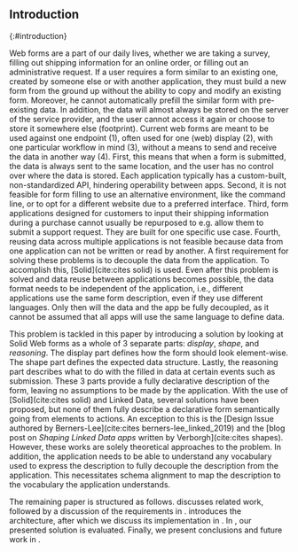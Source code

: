 ## Introduction
{:#introduction}

Web forms are a part of our daily lives, whether we are taking a survey, filling out shipping information for an online order, or filling out an administrative request.
If a user requires a form similar to an existing one, created by someone else or with another application, they must build a new form from the ground up without the ability to copy and modify an existing form.
Moreover, he cannot automatically prefill the similar form with pre-existing data.
In addition, the data will almost always be stored on the server of the service provider, and the user cannot access it again or choose to store it somewhere else (footprint).
Current web forms are meant to be used against one endpoint (1), often used for one (web) display (2), with one particular workflow in mind (3), without a means to send and receive the data in another way (4).
First, this means that when a form is submitted, the data is always sent to the same location, and the user has no control over where the data is stored.
Each application typically has a custom-built, non-standardized API, hindering operability between apps.
Second, it is not feasible for form filling to use an alternative environment, like the command line, or to opt for a different website due to a preferred interface.
Third, form applications designed for customers to input their shipping information during a purchase cannot usually be repurposed to e.g. allow them to submit a support request.
They are built for one specific use case.
Fourth, reusing data across multiple applications is not feasible because data from one application can not be written or read by another.
A first requirement for solving these problems is to decouple the data from the application.
To accomplish this, [Solid](cite:cites solid) is used.
Even after this problem is solved and data reuse between applications becomes possible, the data format needs to be independent of the application, i.e., different applications use the same form description, even if they use different languages.
Only then will the data and the app be fully decoupled, as it cannot be assumed that all apps will use the same language to define data.

This problem is tackled in this paper by introducing a solution by looking at Solid Web forms as a whole of 3 separate parts: *display*, *shape*, and *reasoning*.
The display part defines how the form should look element-wise. The shape part defines the expected data structure.
Lastly, the reasoning part describes what to do with the filled in data at certain events such as submission.
These 3 parts provide a fully declarative description of the form, leaving no assumptions to be made by the application.
With the use of [Solid](cite:cites solid) and Linked Data, several solutions have been proposed, but none of them fully describe a declarative form semantically going from elements to actions.
An exception to this is the [Design Issue authored by Berners-Lee](cite:cites berners-lee_linked_2019) and the [blog post on *Shaping Linked Data apps* written by Verborgh](cite:cites shapes). However, these works are solely theoretical approaches to the problem.
In addition, the application needs to be able to understand any vocabulary used to express the description to fully decouple the description from the application.
This necessitates schema alignment to map the description to the vocabulary the application understands.

The remaining paper is structured as follows.
[](#related-work) discusses related work, followed by a discussion of the requirements in [](#requirements).
[](#architecture) introduces the architecture, after which we discuss its implementation in [](#implementation).
In [](#evaluation), our presented solution is evaluated.
Finally, we present conclusions and future work in [](#conclusion).
